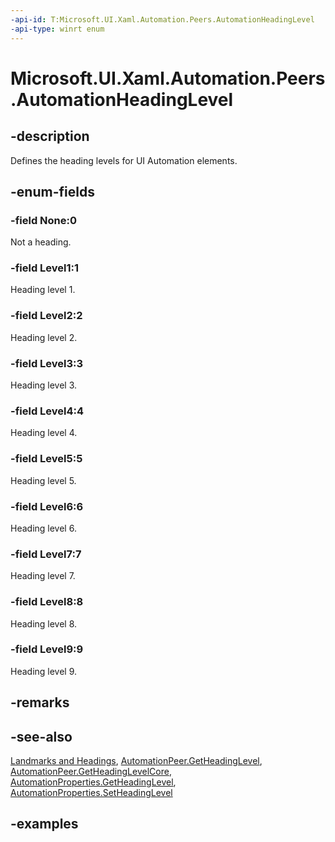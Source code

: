 ```yaml
---
-api-id: T:Microsoft.UI.Xaml.Automation.Peers.AutomationHeadingLevel
-api-type: winrt enum
---
```


<!-- Enumeration syntax.
public enum AutomationHeadingLevel : int 
-->

# Microsoft.UI.Xaml.Automation.Peers.AutomationHeadingLevel

## -description
Defines the heading levels for UI Automation elements.

## -enum-fields
### -field None:0
Not a heading.

### -field Level1:1
Heading level 1.

### -field Level2:2
Heading level 2.

### -field Level3:3
Heading level 3.

### -field Level4:4
Heading level 4.

### -field Level5:5
Heading level 5.

### -field Level6:6
Heading level 6.

### -field Level7:7
Heading level 7.

### -field Level8:8
Heading level 8.

### -field Level9:9
Heading level 9.

## -remarks

## -see-also
[Landmarks and Headings](/windows/uwp/design/accessibility/landmarks-and-headings), [AutomationPeer.GetHeadingLevel](automationpeer_getheadinglevel_1176568834.md), [AutomationPeer.GetHeadingLevelCore](automationpeer_getheadinglevelcore_1105552106.md), [AutomationProperties.GetHeadingLevel](/uwp/api/windows.ui.xaml.automation.automationproperties.getheadinglevel(windows.ui.xaml.dependencyobject)), [AutomationProperties.SetHeadingLevel](/uwp/api/windows.ui.xaml.automation.automationproperties.setheadinglevel(windows.ui.xaml.dependencyobject,windows.ui.xaml.automation.peers.automationheadinglevel))

## -examples
